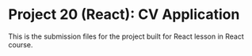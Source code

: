 # Project 20 (React): CV Application

This is the submission files for the project built for React lesson in React course.
